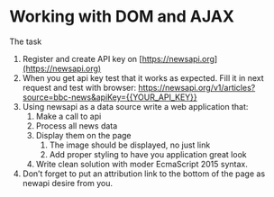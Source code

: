 Working with DOM and AJAX
=========================

The task

1. Register and create API key on [https://newsapi.org](https://newsapi.org)
1. When you get api key test that it works as expected. Fill it in next request and test with browser: https://newsapi.org/v1/articles?source=bbc-news&apiKey={{YOUR_API_KEY}}
1. Using newsapi as a data source write a web application that:
    1. Make a call to api
    1. Process all news data
    1. Display them on the page
        1. The image should be displayed, no just link
        1. Add proper styling to have you application great look
    1. Write clean solution with moder EcmaScript 2015 syntax.
1. Don’t forget to put an attribution link to the bottom of the page as newapi desire from you.
